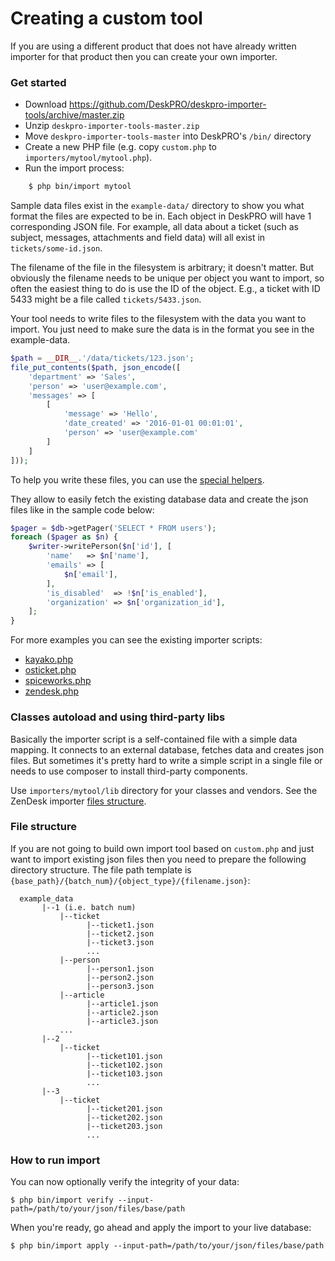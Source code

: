 # Creating a custom tool

If you are using a different product that does not have already written importer for that product then you can create your own importer.

### Get started

* Download https://github.com/DeskPRO/deskpro-importer-tools/archive/master.zip
* Unzip `deskpro-importer-tools-master.zip`
* Move `deskpro-importer-tools-master` into DeskPRO's `/bin/` directory
* Create a new PHP file (e.g. copy `custom.php` to `importers/mytool/mytool.php`).
* Run the import process:

```bash
    $ php bin/import mytool
```

Sample data files exist in the `example-data/` directory to show you what format the files are expected to be in. 
Each object in DeskPRO will have 1 corresponding JSON file. For example, all data about a ticket (such as subject, messages, attachments and field data) will all exist in `tickets/some-id.json`.

The filename of the file in the filesystem is arbitrary; it doesn't matter. But obviously the filename needs to be unique per object you want to import, so often the easiest thing to do is use the ID of the object. 
E.g., a ticket with ID 5433 might be a file called `tickets/5433.json`.

Your tool needs to write files to the filesystem with the data you want to import. You just need to make sure the data is in the format you see in the example-data.

```php
$path = __DIR__.'/data/tickets/123.json';
file_put_contents($path, json_encode([
    'department' => 'Sales',
    'person' => 'user@example.com',
    'messages' => [
        [
            'message' => 'Hello',
            'date_created' => '2016-01-01 00:01:01',
            'person' => 'user@example.com'
        ]
    ]
]));
```

To help you write these files, you can use the [special helpers](../inc/Helpers). 

They allow to easily fetch the existing database data and create the json files like in the sample code below:

```php
$pager = $db->getPager('SELECT * FROM users');
foreach ($pager as $n) {
    $writer->writePerson($n['id'], [
        'name'   => $n['name'],
        'emails' => [
            $n['email'],
        ],
        'is_disabled'  => !$n['is_enabled'],
        'organization' => $n['organization_id'],
    ];
}
```

For more examples you can see the existing importer scripts:

 - [kayako.php](../importers/kayako/kayako.php)
 - [osticket.php](../importers/osticket/osticket.php)
 - [spiceworks.php](../importers/spiceworks/spiceworks.php)
 - [zendesk.php](../importers/zendesk/zendesk.php)

### Classes autoload and using third-party libs

Basically the importer script is a self-contained file with a simple data mapping. It connects to an external database, fetches data and creates json files.
But sometimes it's pretty hard to write a simple script in a single file or needs to use composer to install third-party components.

Use `importers/mytool/lib` directory for your classes and vendors. See the ZenDesk importer [files structure](../importers/zendesk/lib).

### File structure

If you are not going to build own import tool based on `custom.php` and just want to import existing json files then you need to prepare the following directory structure. The file path template is `{base_path}/{batch_num}/{object_type}/{filename.json}`:

```
  example_data
       |--1 (i.e. batch num)
           |--ticket
                 |--ticket1.json
                 |--ticket2.json
                 |--ticket3.json
                 ...
           |--person
                 |--person1.json
                 |--person2.json
                 |--person3.json
           |--article
                 |--article1.json
                 |--article2.json
                 |--article3.json
           ...
       |--2 
           |--ticket 
                 |--ticket101.json 
                 |--ticket102.json 
                 |--ticket103.json
                 ...
       |--3 
           |--ticket 
                 |--ticket201.json 
                 |--ticket202.json 
                 |--ticket203.json 
                 ...
```

### How to run import

You can now optionally verify the integrity of your data:

`$ php bin/import verify --input-path=/path/to/your/json/files/base/path`

When you're ready, go ahead and apply the import to your live database:

`$ php bin/import apply --input-path=/path/to/your/json/files/base/path`
